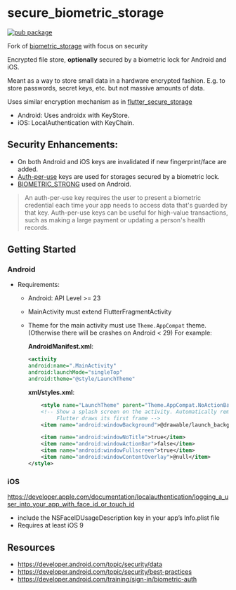 # secure_biometric_storage

[![pub package](https://img.shields.io/pub/v/secure_biometrics_storage.svg)](https://pub.dev/packages/secure_biometrics_storage) 

Fork of [biometric_storage](https://pub.dev/packages/biometric_storage) with focus on security



Encrypted file store, **optionally** secured by a biometric lock 
for Android and iOS. 

Meant as a way to store small data in a hardware encrypted fashion. E.g. to 
store passwords, secret keys, etc. but not massive amounts
of data.

Uses similar encryption mechanism as in [flutter_secure_storage](https://pub.dev/packages/flutter_secure_storage)

* Android: Uses androidx with KeyStore.
* iOS: LocalAuthentication with KeyChain.

## Security Enhancements:

* On both Android and iOS keys are invalidated if new fingerprint/face are added. 
* [Auth-per-use](https://developer.android.com/training/sign-in/biometric-auth#auth-per-use-keys) keys are used for storages secured by a biometric lock.
* [BIOMETRIC_STRONG](https://developer.android.com/reference/androidx/biometric/BiometricManager.Authenticators#BIOMETRIC_STRONG) used on Android.

> An auth-per-use key requires the user to present a biometric credential 
> each time your app needs to access data that's guarded by that key. Auth-per-use keys can be useful 
> for high-value transactions, such as making a large payment or updating a person's health records.

## Getting Started

### Android
* Requirements:
  * Android: API Level >= 23
  * MainActivity must extend FlutterFragmentActivity
  * Theme for the main activity must use `Theme.AppCompat` theme.
    (Otherwise there will be crashes on Android < 29)
    For example: 
    
    **AndroidManifest.xml**:
    ```xml
    <activity
    android:name=".MainActivity"
    android:launchMode="singleTop"
    android:theme="@style/LaunchTheme"
    ```

    **xml/styles.xml**:
    ```xml
        <style name="LaunchTheme" parent="Theme.AppCompat.NoActionBar">
        <!-- Show a splash screen on the activity. Automatically removed when
             Flutter draws its first frame -->
        <item name="android:windowBackground">@drawable/launch_background</item>

        <item name="android:windowNoTitle">true</item>
        <item name="android:windowActionBar">false</item>
        <item name="android:windowFullscreen">true</item>
        <item name="android:windowContentOverlay">@null</item>
    </style>
    ```

### iOS

https://developer.apple.com/documentation/localauthentication/logging_a_user_into_your_app_with_face_id_or_touch_id

* include the NSFaceIDUsageDescription key in your app’s Info.plist file
* Requires at least iOS 9


## Resources

* https://developer.android.com/topic/security/data
* https://developer.android.com/topic/security/best-practices
* https://developer.android.com/training/sign-in/biometric-auth

